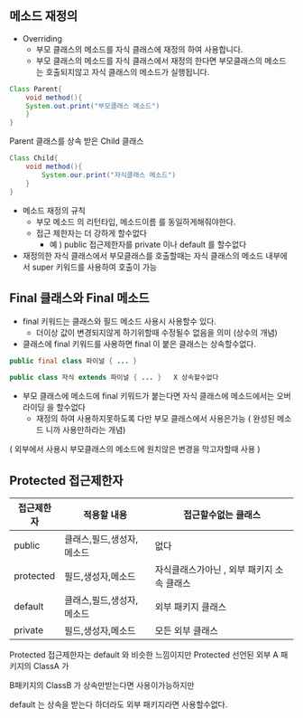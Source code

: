 ## 메소드 재정의 

* Overriding
  * 부모 클래스의 메소드를 자식 클래스에 재정의 하여 사용합니다.
  * 부모 클래스의 메소드를 자식 클래스에서 재정의 한다면 부모클래스의 메소드 는 호출되지않고 자식 클래스의 메소드가 실행됩니다.

```java
Class Parent{
	void method(){
	System.out.print("부모클래스 메소드")
	}
}
```



Parent 클래스를 상속 받은 Child 클래스

```java
Class Child{
    void method(){
        System.our.print("자식클래스 메소드")
    }
}
```



* 메소드 재정의 규칙
  * 부모 메소드 의 리턴타입, 메소드이름 를 동일하게해줘야한다.
  * 접근 제한자는 더 강하게 할수없다
    * 예 ) public 접근제한자를 private 이나 default 를 할수없다
* 재정의한 자식 클래스에서 부모클래스를 호출할때는 자식 클래스의 메소드 내부에서 super 키워드를 사용하여 호출이 가능



## Final 클래스와 Final 메소드

* final 키워드는 클래스와 필드 메소드 사용시 사용할수 있다.
  * 더이상 값이 변경되지않게 하기위할때 수정될수 없음을 의미 (상수의 개념)
* 클래스에 final 키워드를 사용하면 final 이 붙은 클래스는 상속할수없다.



```java
public final class 파이널 { ... }
```



```java
public class 자식 extends 파이널 { ... }   X 상속할수없다
```



* 부모 클래스에 메소드에 final 키워드가 붙는다면 자식 클래스에 메소드에서는  오버라이딩 을 할수없다
  * 재정의 하여 사용하지못하도록  다만 부모 클래스에서 사용은가능 ( 완성된 메소드 니까 사용만하라는 개념)

( 외부에서 사용시 부모클래스의 메소드에 원치않은 변경을 막고자할때 사용 )



## Protected 접근제한자



| 접근제한자 | 적용할 내용               | 접근할수없는 클래스                         |
| ---------- | ------------------------- | ------------------------------------------- |
| public     | 클래스,필드,생성자,메소드 | 없다                                        |
| protected  | 필드,생성자,메소드        | 자식클래스가아닌 , 외부 패키지  소속 클래스 |
| default    | 클래스,필드,생성자,메소드 | 외부 패키지 클래스                          |
| private    | 필드,생성자,메소드        | 모든 외부 클래스                            |



Protected 접근제한자는 default 와 비슷한 느낌이지만 Protected 선언된 외부 A 패키지의  ClassA 가

B패키지의 ClassB 가 상속만받는다면 사용이가능하지만

default 는 상속을 받는다 하더라도 외부 패키지라면 사용할수없다.
